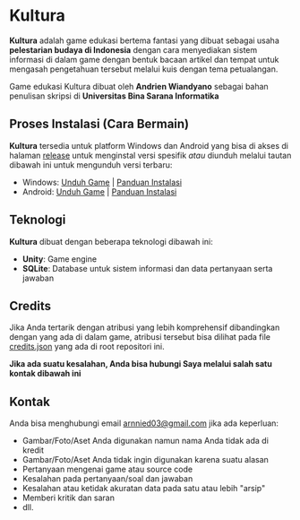 # Kultura

**Kultura** adalah game edukasi bertema fantasi yang dibuat sebagai usaha **pelestarian budaya di Indonesia** dengan cara menyediakan sistem informasi di dalam game dengan bentuk bacaan artikel dan tempat untuk mengasah pengetahuan tersebut melalui kuis dengan tema petualangan.

Game edukasi Kultura dibuat oleh **Andrien Wiandyano** sebagai bahan penulisan skripsi di **Universitas Bina Sarana Informatika**

## Proses Instalasi (Cara Bermain)

**Kultura** tersedia untuk platform Windows dan Android yang bisa di akses di halaman [release](https://github.com/ArnNied/kultura/releases) untuk menginstal versi spesifik _atau_ diunduh melalui tautan dibawah ini untuk mengunduh versi terbaru:

- Windows: [Unduh Game](https://github.com/ArnNied/kultura/releases/latest/download/kultura.rar) | [Panduan Instalasi](./INSTALASI_WINDOWS.md)
- Android: [Unduh Game](https://github.com/ArnNied/kultura/releases/latest/download/kultura.apk) | [Panduan Instalasi](./INSTALASI_ANDROID.md)

## Teknologi

**Kultura** dibuat dengan beberapa teknologi dibawah ini:

- **Unity**: Game engine
- **SQLite**: Database untuk sistem informasi dan data pertanyaan serta jawaban

## Credits

Jika Anda tertarik dengan atribusi yang lebih komprehensif dibandingkan dengan yang ada di dalam game, atribusi tersebut bisa dilihat pada file [credits.json](./credits.json) yang ada di root repositori ini.

**Jika ada suatu kesalahan, Anda bisa hubungi Saya melalui salah satu kontak dibawah ini**

## Kontak

Anda bisa menghubungi email [arnnied03@gmail.com](mailto:arnnied03@gmail.com) jika ada keperluan:

- Gambar/Foto/Aset Anda digunakan namun nama Anda tidak ada di kredit
- Gambar/Foto/Aset Anda tidak ingin digunakan karena suatu alasan
- Pertanyaan mengenai game atau source code
- Kesalahan pada pertanyaan/soal dan jawaban
- Kesalahan atau ketidak akuratan data pada satu atau lebih "arsip"
- Memberi kritik dan saran
- dll.

